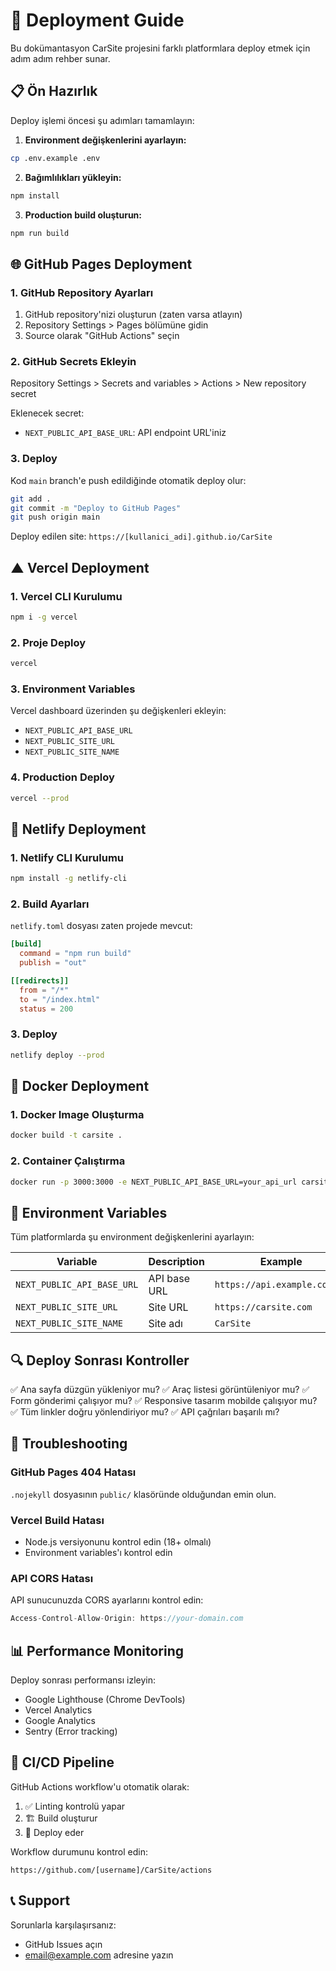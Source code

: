 # 🚀 Deployment Guide

Bu dokümantasyon CarSite projesini farklı platformlara deploy etmek için adım adım rehber sunar.

## 📋 Ön Hazırlık

Deploy işlemi öncesi şu adımları tamamlayın:

1. **Environment değişkenlerini ayarlayın:**
```bash
cp .env.example .env
```

2. **Bağımlılıkları yükleyin:**
```bash
npm install
```

3. **Production build oluşturun:**
```bash
npm run build
```

## 🌐 GitHub Pages Deployment

### 1. GitHub Repository Ayarları

1. GitHub repository'nizi oluşturun (zaten varsa atlayın)
2. Repository Settings > Pages bölümüne gidin
3. Source olarak "GitHub Actions" seçin

### 2. GitHub Secrets Ekleyin

Repository Settings > Secrets and variables > Actions > New repository secret

Eklenecek secret:
- `NEXT_PUBLIC_API_BASE_URL`: API endpoint URL'iniz

### 3. Deploy

Kod `main` branch'e push edildiğinde otomatik deploy olur:

```bash
git add .
git commit -m "Deploy to GitHub Pages"
git push origin main
```

Deploy edilen site: `https://[kullanici_adi].github.io/CarSite`

## ▲ Vercel Deployment

### 1. Vercel CLI Kurulumu

```bash
npm i -g vercel
```

### 2. Proje Deploy

```bash
vercel
```

### 3. Environment Variables

Vercel dashboard üzerinden şu değişkenleri ekleyin:

- `NEXT_PUBLIC_API_BASE_URL`
- `NEXT_PUBLIC_SITE_URL`
- `NEXT_PUBLIC_SITE_NAME`

### 4. Production Deploy

```bash
vercel --prod
```

## 🚢 Netlify Deployment

### 1. Netlify CLI Kurulumu

```bash
npm install -g netlify-cli
```

### 2. Build Ayarları

`netlify.toml` dosyası zaten projede mevcut:

```toml
[build]
  command = "npm run build"
  publish = "out"

[[redirects]]
  from = "/*"
  to = "/index.html"
  status = 200
```

### 3. Deploy

```bash
netlify deploy --prod
```

## 🐳 Docker Deployment

### 1. Docker Image Oluşturma

```bash
docker build -t carsite .
```

### 2. Container Çalıştırma

```bash
docker run -p 3000:3000 -e NEXT_PUBLIC_API_BASE_URL=your_api_url carsite
```

## 📱 Environment Variables

Tüm platformlarda şu environment değişkenlerini ayarlayın:

| Variable | Description | Example |
|----------|-------------|---------|
| `NEXT_PUBLIC_API_BASE_URL` | API base URL | `https://api.example.com/v1` |
| `NEXT_PUBLIC_SITE_URL` | Site URL | `https://carsite.com` |
| `NEXT_PUBLIC_SITE_NAME` | Site adı | `CarSite` |

## 🔍 Deploy Sonrası Kontroller

✅ Ana sayfa düzgün yükleniyor mu?
✅ Araç listesi görüntüleniyor mu?
✅ Form gönderimi çalışıyor mu?
✅ Responsive tasarım mobilde çalışıyor mu?
✅ Tüm linkler doğru yönlendiriyor mu?
✅ API çağrıları başarılı mı?

## 🐛 Troubleshooting

### GitHub Pages 404 Hatası

`.nojekyll` dosyasının `public/` klasöründe olduğundan emin olun.

### Vercel Build Hatası

- Node.js versiyonunu kontrol edin (18+ olmalı)
- Environment variables'ı kontrol edin

### API CORS Hatası

API sunucunuzda CORS ayarlarını kontrol edin:

```javascript
Access-Control-Allow-Origin: https://your-domain.com
```

## 📊 Performance Monitoring

Deploy sonrası performansı izleyin:

- Google Lighthouse (Chrome DevTools)
- Vercel Analytics
- Google Analytics
- Sentry (Error tracking)

## 🔄 CI/CD Pipeline

GitHub Actions workflow'u otomatik olarak:

1. ✅ Linting kontrolü yapar
2. 🏗️ Build oluşturur
3. 🚀 Deploy eder

Workflow durumunu kontrol edin:
```
https://github.com/[username]/CarSite/actions
```

## 📞 Support

Sorunlarla karşılaşırsanız:
- GitHub Issues açın
- [email@example.com](mailto:email@example.com) adresine yazın

